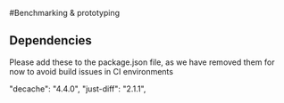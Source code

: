#Benchmarking & prototyping

## Dependencies

Please add these to the package.json file, as we have removed them for now to avoid build issues in CI environments

"decache": "4.4.0",
"just-diff": "2.1.1",
